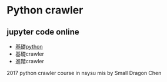 # Python crawler

## jupyter code online
- [基礎python](https://teacher144123.github.io/PythonCrawler/basic_python/)
- 基礎crawler
- 進階crawler
<!-- - [基礎crawler](https://teacher144123.github.io/PythonCrawler/basic_python/) -->
<!-- - [進階crawler](https://teacher144123.github.io/PythonCrawler/basic_python/) -->

2017 python crawler course in nsysu mis by Small Dragon Chen
